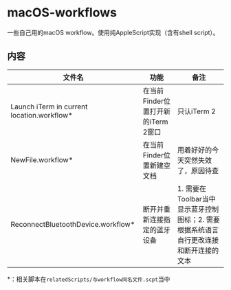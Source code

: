 # macOS-workflows

一些自己用的macOS workflow。使用纯AppleScript实现（含有shell script）。

## 内容

| 文件名                                      | 功能                                | 备注                                                         |
| ------------------------------------------- | ----------------------------------- | ------------------------------------------------------------ |
| Launch iTerm in current location.workflow\* | 在当前Finder位置打开新的iTerm 2窗口 | 只认iTerm 2                                                  |
| NewFile.workflow\*                          | 在当前Finder位置新建空文档          | 用着好好的今天突然失效了，原因待查                           |
| ReconnectBluetoothDevice.workflow\*         | 断开并重新连接指定的蓝牙设备        | 1. 需要在Toolbar当中显示蓝牙控制图标；2. 需要根据系统语言自行更改连接和断开连接的文本 |

\*：相关脚本在`relatedScripts/与workflow同名文件.scpt`当中